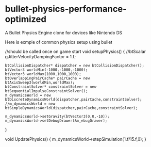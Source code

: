 # bullet-physics-performance-optimized
A Bullet Physics Engine clone for devices like Nintendo DS

Here is exmple of common physics setup using bullet

//should be called once on game start 
void setupPhysics()
{
	//btScalar gJitterVelocityDampingFactor = 1.f;

	btCollisionDispatcher* dispatcher = new btCollisionDispatcher();
	btVector3 worldMin(-1000,-1000,-1000);
	btVector3 worldMax(1000,1000,1000);
	btOverlappingPairCache* pairCache = new btAxisSweep3(worldMin,worldMax);
	btConstraintSolver* constraintSolver = new btSequentialImpulseConstraintSolver();
	m_dynamicsWorld = new btDiscreteDynamicsWorld(dispatcher,pairCache,constraintSolver);
	//m_dynamicsWorld = new btSimpleDynamicsWorld(dispatcher,pairCache,constraintSolver);

	m_dynamicsWorld->setGravity(btVector3(0,0,-10));
	m_dynamicsWorld->setDebugDrawer(&m_ebugDrawer);

}



void UpdatePhysics()
{
		m_dynamicsWorld->stepSimulation(1.f/15.f,0); 
}

